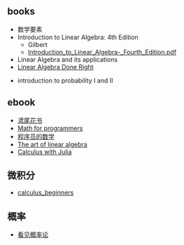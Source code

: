 

## books
+ 数学要素
+ Introduction to Linear Algebra: 4th Edition
    + Gilbert
    + [Introduction_to_Linear_Algebra-_Fourth_Edition.pdf](https://students.aiu.edu/submissions/profiles/resources/onlineBook/Y5B7M4_Introduction_to_Linear_Algebra-_Fourth_Edition.pdf)
+ Linear Algebra and its applications
+ [Linear Algebra Done Right](https://linear.axler.net/)
<!-- 概率 -->
+ introduction to probability I and II

## ebook
+ [鸢尾花书](https://github.com/Visualize-ML)
+ [Math for programmers](https://wangwei1237.github.io/shares/Math-for-Programmers.pdf)
+ [程序员的数学](https://github.com/linghuam/boutique-books/tree/master/b01-%E6%95%B0%E5%AD%A6)
+ [The art of linear algebra](https://github.com/kenjihiranabe/The-Art-of-Linear-Algebra/blob/main/The-Art-of-Linear-Algebra.pdf)
+ [Calculus with Julia](https://jverzani.github.io/CalculusWithJuliaNotes.jl/)


## 微积分
+ [calculus_beginners](https://math.mit.edu/~djk/calculus_beginners/)

## 概率
+ [看见概率论](https://probability.visualized.fun/)